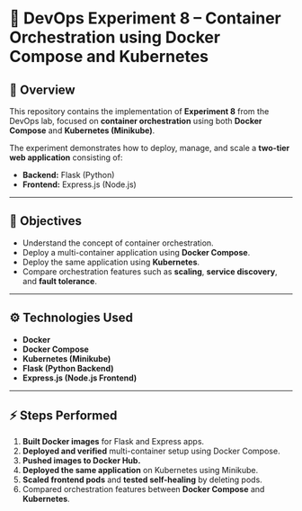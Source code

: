 # 🧩 DevOps Experiment 8 – Container Orchestration using Docker Compose and Kubernetes

## 📘 Overview
This repository contains the implementation of **Experiment 8** from the DevOps lab, focused on **container orchestration** using both **Docker Compose** and **Kubernetes (Minikube)**.

The experiment demonstrates how to deploy, manage, and scale a **two-tier web application** consisting of:
- **Backend:** Flask (Python)
- **Frontend:** Express.js (Node.js)

---

## 🚀 Objectives
- Understand the concept of container orchestration.  
- Deploy a multi-container application using **Docker Compose**.  
- Deploy the same application using **Kubernetes**.  
- Compare orchestration features such as **scaling**, **service discovery**, and **fault tolerance**.

---

## ⚙️ Technologies Used
- **Docker**
- **Docker Compose**
- **Kubernetes (Minikube)**
- **Flask (Python Backend)**
- **Express.js (Node.js Frontend)**

---

## ⚡ Steps Performed
1. **Built Docker images** for Flask and Express apps.  
2. **Deployed and verified** multi-container setup using Docker Compose.  
3. **Pushed images to Docker Hub.**  
4. **Deployed the same application** on Kubernetes using Minikube.  
5. **Scaled frontend pods** and **tested self-healing** by deleting pods.  
6. Compared orchestration features between **Docker Compose** and **Kubernetes**.
